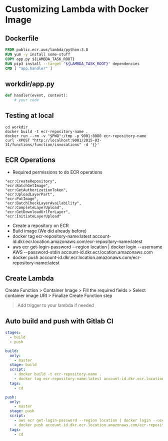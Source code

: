 # Customizing Lambda with Docker Image

## Dockerfile

```dockerfile
FROM public.ecr.aws/lambda/python:3.8
RUN yum -y install some-stuff
COPY app.py ${LAMBDA_TASK_ROOT}
RUN pip3 install --target "${LAMBDA_TASK_ROOT}" dependencies
CMD [ "app.handler" ]
```

## workdir/app.py

```python
def handler(event, context):
    # your code
```

## Testing at local

```shell
cd workdir
docker build -t ecr-repository-name .
docker run --rm -v "$PWD":/tmp -p 9001:8080 ecr-repository-name
curl -XPOST "http://localhost:9001/2015-03-31/functions/function/invocations" -d '{}'
```

## ECR Operations

- Required permissions to do ECR operations

```
"ecr:CreateRepository",
"ecr:BatchGetImage",
"ecr:GetAuthorizationToken",
"ecr:UploadLayerPart",
"ecr:PutImage",
"ecr:BatchCheckLayerAvailability",
"ecr:CompleteLayerUpload",
"ecr:GetDownloadUrlForLayer",
"ecr:InitiateLayerUpload"
```

- Create a repository on ECR
- Build image (We did already before)
- docker tag ecr-repository-name:latest account-id.dkr.ecr.location.amazonaws.com/ecr-repository-name:latest
- aws ecr get-login-password --region location | docker login --username AWS --password-stdin account-id.dkr.ecr.location.amazonaws.com
- docker push account-id.dkr.ecr.location.amazonaws.com/ecr-repository-name:latest

## Create Lambda

Create Function > Container Image > Fill the required fields > Select container image URI > Finalize Create Function
step

> Add trigger to your lambda if needed

## Auto build and push with Gitlab CI

```yaml
stages:
  - build
  - push

build:
  only:
    - master
  stage: build
  script:
    - docker build -t ecr-repository-name .
    - docker tag ecr-repository-name:latest account-id.dkr.ecr.location.amazonaws.com/ecr-repository-name:latest
  tags:
    - cd

push:
  only:
    - master
  stage: push
  script:
    - aws ecr get-login-password --region location | docker login --username AWS --password-stdin account-id.dkr.ecr.location.amazonaws.com
    - docker push account-id.dkr.ecr.location.amazonaws.com/ecr-repository-name:latest
  tags:
    - cd
```